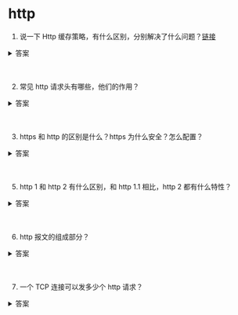 # http

1. 说一下 Http 缓存策略，有什么区别，分别解决了什么问题？[链接](https://github.com/lgwebdream/FE-Interview/issues/14)

<details>
<summary>答案</summary>

1. 浏览器缓存策略

浏览器每次发起请求时，先在本地缓存中查找结果以及缓存标识，根据缓存标识来判断是否使用本地缓存。如果缓存有效，则使用本地缓存；否则，则向服务器发起请求并携带缓存标识。根据是否需向服务器发起HTTP请求，将缓存过程划分为两个部分：强制缓存和协商缓存，强缓优先于协商缓存。

* 强缓存，服务器通知浏览器一个缓存时间，在缓存时间内，下次请求，直接用缓存，不在时间内，执行比较缓存策略。
* 协商缓存，让客户端与服务器之间能实现缓存文件是否更新的验证、提升缓存的复用率，将缓存信息中的Etag和Last-Modified 通过请求发送给服务器，由服务器校验，返回304状态码时，浏览器直接使用缓存。

HTTP缓存都是从第二次请求开始的：

* 第一次请求资源时，服务器返回资源，并在response header中回传资源的缓存策略；
* 第二次请求时，浏览器判断这些请求参数，击中强缓存就直接200，否则就把请求参数加到request header头中传给服务器，看是否击中协商缓存，击中则返回304，否则服务器会返回新的资源。这是缓存运作的一个整体流程图：

![picture](./img/http-cache.png)

2. 强缓存

* 强缓存命中则直接读取浏览器本地的资源，在network中显示的是from memory或者from disk
* 控制强制缓存的字段有：Cache-Control（http1.1）和Expires（http1.0）
* Cache-control是一个相对时间，用以表达自上次请求正确的资源之后的多少秒的时间段内缓存有效。
* Expires是一个绝对时间。用以表达在这个时间点之前发起请求可以直接从浏览器中读取数据，而无需发起请求
* Cache-Control的优先级比Expires的优先级高。前者的出现是为了解决Expires在浏览器时间被手动更改导致缓存判断错误的问题。

如果同时存在则使用Cache-control。

3. 强缓存-expires

* 该字段是服务器响应消息头字段，告诉浏览器在过期时间之前可以直接从浏览器缓存中存取数据。
* Expires 是 HTTP 1.0 的字段，表示缓存到期时间，是一个绝对的时间 (当前时间+缓存时间)。在响应消息头中，设置这个字段之后，就可以告诉浏览器，在未过期之前不需要再次请求。
* 由于是绝对时间，用户可能会将客户端本地的时间进行修改，而导致浏览器判断缓存失效，重新请求该资源。此外，即使不考虑修改，时差或者误差等因素也可能造成客户端与服务端的时间不一致，致使缓存失效。
* 优势特点
    * HTTP 1.0 产物，可以在HTTP 1.0和1.1中使用，简单易用。
    * 以时刻标识失效时间。
* 劣势问题
    * 时间是由服务器发送的(UTC)，如果服务器时间和客户端时间存在不一致，可能会出现问题。
    * 存在版本问题，到期之前的修改客户端是不可知的。

4. 强缓存-cache-control

* 已知Expires的缺点之后，在HTTP/1.1中，增加了一个字段Cache-control，该字段表示资源缓存的最大有效时间，在该时间内，客户端不需要向服务器发送请求。
* 这两者的区别就是前者是绝对时间，而后者是相对时间。下面列举一些 Cache-control 字段常用的值：(完整的列表可以查看MDN)
    * max-age：即最大有效时间。
    * must-revalidate：如果超过了 max-age 的时间，浏览器必须向服务器发送请求，验证资源是否还有效。
    * no-cache：不使用强缓存，需要与服务器验证缓存是否新鲜。
    * no-store: 真正意义上的“不要缓存”。所有内容都不走缓存，包括强制和对比。
    * public：所有的内容都可以被缓存 (包括客户端和代理服务器， 如 CDN)
    * private：所有的内容只有客户端才可以缓存，代理服务器不能缓存。默认值。
* Cache-control 的优先级高于 Expires，为了兼容 HTTP/1.0 和 HTTP/1.1，实际项目中两个字段都可以设置。
* 该字段可以在请求头或者响应头设置，可组合使用多种指令：
    * 可缓存性
        * public：浏览器和缓存服务器都可以缓存页面信息
        * private：default，代理服务器不可缓存，只能被单个用户缓存
        * no-cache：浏览器器和服务器都不应该缓存页面信息，但仍可缓存，只是在缓存前需要向服务器确认资源是否被更改。可配合private，过期时间设置为过去时间。
        * only-if-cache：客户端只接受已缓存的响应
    * 到期
        * max-age=：缓存存储的最大周期，超过这个周期被认为过期。
        * s-maxage=：设置共享缓存，比如can。会覆盖max-age和expires。
        * max-stale=：客户端愿意接收一个已经过期的资源
        * min-fresh=：客户端希望在指定的时间内获取最新的响应
        * stale-while-revalidate=：客户端愿意接收陈旧的响应，并且在后台一部检查新的响应。时间代表客户端愿意接收陈旧响应的时间长度。
        * stale-if-error=：如新的检测失败，客户端则愿意接收陈旧的响应，时间代表等待时间。
    * 重新验证和重新加载
        * must-revalidate：如页面过期，则去服务器进行获取。
        * proxy-revalidate：用于共享缓存。
        * immutable：响应正文不随时间改变。
    * 其他
        * no-store：绝对禁止缓存
        * no-transform：不得对资源进行转换和转变。例如，不得对图像格式进行转换。

* 优势特点
    * HTTP 1.1 产物，以时间间隔标识失效时间，解决了Expires服务器和客户端相对时间的问题。
    * 比Expires多了很多选项设置。
* 劣势问题
    * 存在版本问题，到期之前的修改客户端是不可知的。

5. 协商缓存

* 协商缓存的状态码由服务器决策返回200或者304
* 当浏览器的强缓存失效的时候或者请求头中设置了不走强缓存，并且在请求头中设置了If-Modified-Since 或者 If-None-Match 的时候，会将这两个属性值到服务端去验证是否命中协商缓存，如果命中了协商缓存，会返回 304 状态，加载浏览器缓存，并且响应头会设置 Last-Modified 或者 ETag 属性。
* 协商缓存在请求数上和没有缓存是一致的，但如果是 304 的话，返回的仅仅是一个状态码而已，并没有实际的文件内容，因此 在响应体体积上的节省是它的优化点。
* 协商缓存有 2 组字段(不是两个)，控制协商缓存的字段有：Last-Modified/If-Modified-since（http1.0）和 Etag/If-None-match（http1.1）
* Last-Modified/If-Modified-since表示的是服务器的资源最后一次修改的时间；Etag/If-None-match表示的是服务器资源的唯一标
识，只要资源变化，Etag就会重新生成。
* Etag/If-None-match的优先级比Last-Modified/If-Modified-since高。

6. 协商缓存-协商缓存-Last-Modified/If-Modified-since

    1. 服务器通过 Last-Modified 字段告知客户端，资源最后一次被修改的时间，例如 Last-Modified: Mon, 10 Nov 2018 09:10:11 GMT
    2. 浏览器将这个值和内容一起记录在缓存数据库中。
    3. 下一次请求相同资源时时，浏览器从自己的缓存中找出“不确定是否过期的”缓存。因此在请求头中将上次的 Last-Modified 的值写入到请求头的 If-Modified-Since 字段
    4. 服务器会将 If-Modified-Since 的值与 Last-Modified 字段进行对比。如果相等，则表示未修改，响应 304；反之，则表示修改了，响应 200 状态码，并返回数据。

* 优势特点
    * 不存在版本问题，每次请求都会去服务器进行校验。服务器对比最后修改时间如果相同则返回304，不同返回200以及资源内容。
* 劣势问题
    * 只要资源修改，无论内容是否发生实质性的变化，都会将该资源返回客户端。例如周期性重写，这种情况下该资源包含的数据实际上一样的。
    * 以时刻作为标识，无法识别一秒内进行多次修改的情况。 如果资源更新的速度是秒以下单位，那么该缓存是不能被使用的，因为它的时间单位最低是秒。
    * 某些服务器不能精确的得到文件的最后修改时间。
    * 如果文件是通过服务器动态生成的，那么该方法的更新时间永远是生成的时间，尽管文件可能没有变化，所以起不到缓存的作用。

7. 协商缓存-Etag/If-None-match

* 为了解决上述问题，出现了一组新的字段 Etag 和 If-None-Match
* Etag 存储的是文件的特殊标识(一般都是 hash 生成的)，服务器存储着文件的 Etag 字段。之后的流程和 Last-Modified 一致，只是 Last-Modified 字段和它所表示的更新时间改变成了 Etag 字段和它所表示的文件 hash，把 If-Modified-Since 变成了 If-None-Match。服务器同样进行比较，命中返回 304, 不命中返回新资源和 200。
* 浏览器在发起请求时，服务器返回在Response header中返回请求资源的唯一标识。在下一次请求时，会将上一次返回的Etag值赋值给If-No-Matched并添加在Request Header中。服务器将浏览器传来的if-no-matched跟自己的本地的资源的ETag做对比，如果匹配，则返回304通知浏览器读取本地缓存，否则返回200和更新后的资源。
* Etag 的优先级高于 Last-Modified。

* 优势特点
    1. 可以更加精确的判断资源是否被修改，可以识别一秒内多次修改的情况。
    2. 不存在版本问题，每次请求都回去服务器进行校验。

* 劣势问题
    1. 计算ETag值需要性能损耗。
    2. 分布式服务器存储的情况下，计算ETag的算法如果不一样，会导致浏览器从一台服务器上获得页面内容后到另外一台服务器上进行验证时现ETag不匹配的情况。
</details>
<br><br>

2. 常见 http 请求头有哪些，他们的作用？

<details>
<summary>答案</summary>

* Accept 请求头用来告知（服务器）客户端可以处理的内容类型，这种内容类型用MIME类型来表示。借助内容协商机制, 服务器可以从诸多备选项中选择一项进行应用，并使用 Content-Type 应答头通知客户端它的选择。
* Accept-Charset 告知（服务器）客户端可以处理的字符集类型。
* Accept-Language 告知客户端期望获得的语言。
* User-Agent 客户端白标识，让服务端可以识别浏览器。
* Cache-Control 通用消息头字段，被用于在http请求和响应中，通过指定指令来实现缓存机制。缓存指令是单向的，这意味着在请求中设置的指令，不一定被包含在响应中。

```js

Cache-Control: max-age=<seconds> // 设置缓存存储的最大周期，超过这个时间缓存被认为过期(单位秒)。
Cache-Control: max-stale[=<seconds>] // 表明客户端愿意接收一个已经过期的资源。可以设置一个可选的秒数，表示响应不能已经过时超过该给定的时间。
Cache-Control: min-fresh=<seconds> // 表示客户端希望获取一个能在指定的秒数内保持其最新状态的响应。
Cache-control: no-cache // 在发布缓存副本之前，强制要求缓存把请求提交给原始服务器进行验证(协商缓存验证)。
Cache-control: no-store // 缓存不应存储有关客户端请求或服务器响应的任何内容，不使用任何缓存。
Cache-control: no-transform // 不得对资源进行转换或转变。Content-Encoding、Content-Range、Content-Type等HTTP头不能由代理修改。
Cache-control: only-if-cached // 表明客户端只接受已缓存的响应，并且不要向原始服务器检查是否有更新的拷贝。

```

* Connection 决定当前的事务完成后，是否会关闭网络连接。如果该值是“keep-alive”，网络连接就是持久的，不会关闭，使得对同一个服务器的请求可以继续在该连接上完成。

* Host 请求头指明了请求将要发送到的服务器主机名和端口号。

* If-Modified-Since 是一个条件式请求首部，服务器只在所请求的资源在给定的日期时间之后对内容进行过修改的情况下才会将资源返回，状态码为 200  。如果请求的资源从那时起未经修改，那么返回一个不带有消息主体的  304  响应，而在 Last-Modified 首部中会带有上次修改时间。 不同于  If-Unmodified-Since, If-Modified-Since 只可以用在 GET 或 HEAD 请求中。

当与 If-None-Match 一同出现时，它（If-Modified-Since）会被忽略掉，除非服务器不支持 If-None-Match。

最常见的应用场景是来更新没有特定 ETag 标签的缓存实体。

* If-None-Match 是一个条件式请求首部。对于 GETGET 和 HEAD 请求方法来说，当且仅当服务器上没有任何资源的 ETag 属性值与这个首部中列出的相匹配的时候，服务器端会才返回所请求的资源，响应码为  200  。对于其他方法来说，当且仅当最终确认没有已存在的资源的  ETag 属性值与这个首部中所列出的相匹配的时候，才会对请求进行相应的处理。

* ETag 是资源的特定版本的标识符。这可以让缓存更高效，并节省带宽，因为如果内容没有改变，Web服务器不需要发送完整的响应。而如果内容发生了变化，使用ETag有助于防止资源的同时更新相互覆盖（“空中碰撞”）。

* Cookie 含有先前由服务器通过 Set-Cookie 首部投放并存储到客户端的 HTTP cookies。
</details>
<br><br>

3. https 和 http 的区别是什么？https 为什么安全？怎么配置？

<details>
<summary>答案</summary>

1. 区别
    * HTTPS在浏览器显示绿色安全锁，HTTP没有显示;
    * HTTPS基于传输层，HTTP基于应用层
    * https 需要申请去 CA 申请证书，需要付费
    * http 报文信息是明文传输；https 是具有安全性的 ssl/tls 加密传输协议。这样的后果是 http 的内容可能会被窃听。https 内容经过对称加密，更安全
    * http 无法验证报文的完整性，因此无法知道数据是否被篡改。https 内容传输经过完整性校验。
    * http 协议中的请求和响应不会对通信方进行确认。由于不存在确认通信方的处理步骤，任何人都可以发起请求。另外，服务器只要接收到请求，不管对方是谁都会返回一个响应（但也仅限于发送端的IP地址和端口号没有被Web服务器设定限制访问的前提下）HTTP协议无法验证通信方身份，任何人都可以伪造虚假服务器欺骗用户，实现“钓鱼欺诈”，用户无法察觉。https 第三方无法伪造服务端（客户端）身份。
    * http 和 https 默认使用端口不同，http 80，https 443
2. 为什么 https 更安全？
    * HTTPS并非是应用层的一种新协议。只是HTTP通信接口部分用SSL（Secure Socket Layer）和TLS（Transport Layer Security）协议代替而已。通常，HTTP直接和TCP通信。当使用SSL时，则演变成先和SSL通信，再由SSL和TCP通信了。简言之，所谓HTTPS，其实就是身披SSL协议这层外壳的HTTP。在采用SSL后，HTTP就拥有了HTTPS的加密、证书和完整性保护这些功能。也就是说HTTP加上加密处理和认证以及完整性保护后即是HTTPS。
    * TLS/SSL 的功能实现主要依赖于三类基本算法：散列函数 、对称加密和非对称加密，其利用非对称加密实现身份认证和密钥协商，对称加密算法采用协商的密钥对数据加密，基于散列函数验证信息的完整性。
    * 解决内容可能被窃听的问题 --> 加密。具体做法是：发送密文的一方使用对方的公钥进行加密处理“对称的密钥”，然后对方用自己的私钥解密拿到“对称的密钥”，这样可以确保交换的密钥是安全的前提下，使用对称加密方式进行通信。所以，HTTPS采用对称加密和非对称加密两者并用的混合加密机制。
    * 解决报文可能遭篡改问题 --> 数字签名。发送者将一段文本先用Hash函数生成消息摘要，然后用发送者的私钥加密生成数字签名，与原文文一起传送给接收者。接下来就是接收者校验数字签名的流程了。接收者只有用发送者的公钥才能解密被加密的摘要信息，然后用HASH函数对收到的原文产生一个摘要信息，与上一步得到的摘要信息对比。如果相同，则说明收到的信息是完整的，在传输过程中没有被修改，否则说明信息被修改过，因此数字签名能够验证信息的完整性。
    * 下面是 https 的完整流程：
        1. 1.Client发起一个HTTPS（比如https://juejin.im/user/5a9a9cdcf265da238b7d771c）的请求，根据RFC2818的规定，Client知道需要连接Server的443（默认）端口。
        2. Server把事先配置好的公钥证书（public key certificate）返回给客户端。
        3. Client验证公钥证书：比如是否在有效期内，证书的用途是不是匹配Client请求的站点，是不是在CRL吊销列表里面，它的上一级证书是否有效，这是一个递归的过程，直到验证到根证书（操作系统内置的Root证书或者Client内置的Root证书）。如果验证通过则继续，不通过则显示警告信息。
        4. Client使用伪随机数生成器生成加密所使用的对称密钥，然后用证书的公钥加密这个对称密钥，发给Server。
        5. Server使用自己的私钥（private key）解密这个消息，得到对称密钥。至此，Client和Server双方都持有了相同的对称密钥。
        6. Server使用对称密钥加密“明文内容A”，发送给Client。
        7. Client使用对称密钥解密响应的密文，得到“明文内容A”。
        8. Client再次发起HTTPS的请求，使用对称密钥加密请求的“明文内容B”，然后Server使用对称密钥解密密文，得到“明文内容B”。
3. 为什么并不是所有网站都采用 https？
    * https 需要选择、购买、部署证书，耗时费力。
    * https 性能消耗大。与纯文本通信相比，加密通信会消耗更多的CPU及内存资源。但事实并非如此，用户可以通过性能优化、把证书部署在SLB或CDN，来解决此问题。因此HTTPS经过优化之后其实并不慢
    * 想要节约购买证书的开销也是原因之一
4. 怎么配置？
    1. Tomcat
        * 申请证书。证书由第三方 CA 认证机构颁发，网站所有者向 CA 机构申请证书，证书中包含了公钥、颁证机构、网址、失效日期。如果网站使用假冒证书，浏览器向 CA 认证机构发送证书是否合法的请求，如果检测到是非法的，浏览器直接断开请求。
        * 证书部署到 tomcat。配置 SSL 连接器，将 www.domain.com.jks 文件存放到 config 目录下，然后配置同级目录下的 server.xml 文件：
        ```xml
            <Connector
            port="443"
            protocol="HTTP/1.1"
            SSLEnabled="true"
            maxThreads="150"
            scheme="https"
            secure="true"
            keystoreFile="conf/www.domain.com.jks"
            keystorePass="changeit"
            clientAuth="false"
            sslProtocol="TLS"
            />
        ```
        这个是让 http 自动跳转到 https ，安全配置在 conf 目录下的 web.xml。在后面的倒数第二段继续添加：

        ```xml
            <login-config>
                <!-- Authorization setting for SSL -->
                <auth-method>CLIENT-CERT</auth-method>
                <realm-name>Client Cert Users-only Area</realm-name>
            <login-config>
            <security-constraint>
                <!-- Authorization setting for SSL -->
                <web-resource-collection>
                    <web-resource-name>SSL</web-resource-name>
                    <url-pattern>/*</url-pattern>
                </web-resource-collection>
                <user-data-constraint>
                    <transport-guarantee>CONFIDENTIAL</transport-guarantee>
                </user-data-constraint>
            </security-constraint>
        ```
        这步是让非 ssl 的 connector 跳转到 ssl 的 connector 去。所以还需要在 server.xml 配置：
        
        ```xml
            <Connector
            port="8080"
            protocol="HTTP/1.1"
            connectionTimeout="20000"
            redirectPort="443"
            >
        ```
        重启 tomcat，输入 https 网址，测试是否访问成功。
    2. Nginx
        * 申请证书
        * 确保具有 ssl 模块，如果没有就安装
            1. 安装基础支持包
            ```shell
                yum -y install openssl openssl-devel
            ```
            2. 备份原 nginx.conf 文件为 nginx.conf.bak 以防万一
            3. 安装 ssl 模块
            ```shell
                cd /home/nginx-1.10.2
                ../configure --with-http_ssl_module
                make
                make install
            ```
        * 配置服务器。配置 Nginx.conf，将下载的证书和 key 的所在位置配置到配置文件上。具体如下：
        ```
            server {    
                listen 443; #监听443端口（https默认端口）
                server_name www.xxx.com; #填写绑定证书的域名
                ssl on;
                ssl_certificate xxx.crt; #填写你的证书所在的位置
                ssl_certificate_key xxx.key; #填写你的key所在的位置
                ssl_session_timeout 5m;
                ssl_protocols TLSv1 TLSv1.1 TLSv1.2; #按照这个协议配置
                ssl_ciphers ECDHE-RSA-AES128-GCM-SHA256:HIGH:!aNULL:!MD5:!RC4:!DHE; #按照这个套件配置
                ssl_prefer_server_ciphers on;
                location / {
                        root  xxx ; #填写你的你的站点目录
                        index index.php index.html index.htm;
                }
            }
        ```
        * 进行 http 80 端口的访问重定向配置
        ```
            server {
                listen 80;
                server_name  www.xxx.com; #填写绑定证书的域名
                rewrite ^ https://$http_host$request_uri? permanent; # 将http转到https
            }
        ```
        * 重启服务器。在重启服务器前先检验配置文件是否由错误：
        ```
            nginx -t # 如果没有错误就重启服务器
            service nginx restart
        ```
</details>
<br><br>

5. http 1 和 http 2 有什么区别，和 http 1.1 相比，http 2 都有什么特性？

<details>
<summary>答案</summary>

* http 1.0 和 http 1.1 的区别
    * 缓存处理。在 http 1.0 中主要使用 header 里的 if-Modified-Since，Expires 来做为缓存判断的标准，http 1.1 则引入更多的缓存控制策略，例如 ETag，if-Unmodified-Since，if-Match，if-None-Match 等更多可供选择的缓存头来控制缓存策略。
    * 带宽优化及网络连接的使用。http 1.0 中，存在一些浪费带宽的现象，例如客户端只需要某个对象的一部分，而服务器却将整个对象送过来了，而且不支持断点续传功能，http 1.1 则在请求头引入 range 头域，它允许只请求资源的某个部分，即返回码是 206 (partial content)。
    * 错误通知的管理。http 1.1 中新增了 24 个错误状态码，如 409 （conflict）表示请求的资源与资源的当前状态发生冲突；410（gone）表示服务器上的某个资源被永久性删除。
    * host 头处理。http 1.0 中认为每台服务器都绑定一个唯一的 ip 地址，因此，请求消息中的 url 并没有传递主机名（hostname）。但随着虚拟主机技术的发展，每一台物理服务器上可以存在多个虚拟主机（multi-homed web servers），并且他们共享一个 ip 地址。http 1.1 的请求消息和响应消息都应支持 host 头域，且请求消息中如果没有 host 头域会报告一个错误。（400 bad request）举例来说，将三个不同的服务部署在同一个域名下，这样服务器收到客户端请求后需要知道请求对应哪个具体的服务，所以就需要客户端传递 host 头。
    * 长连接，http 1.1 支持长连接（persistentConnection）和请求的流水线（pipelining）处理，在一个 tcp 连接上可以发送多个 http 请求和响应，减少建立和关闭连接的消耗和延迟，在 http 1.1 中默认开启 Connection: keep-alive，一定程度上弥补了 http 1.0 每次请求都要创建连接的缺点。
* http 1.x 优化
    2012 年 google 提出了 SPDY 方案，优化了 http 1.x 的全球延迟，解决了 http 1.x 的安全性
    * 降低延迟。spdy 采用多路复用（multiplexing）。多路复用通过多个请求 stream 共享一个 tcp 连接的方式，解决了 HOL blocking（队头阻塞 Head-of-Line blocking） 的方式，降低了延迟同时提高了带宽的利用率。
    * 请求优先级。(request prioritization)。多路复用带来一个新的问题，在连接共享的基础上有可能会导致关键请求被阻塞。SPDY允许给每个请求设置优先级，这样重要的请求就会优先得到响应。比如浏览器加载首页，首页的 html 内容应该优先展示，之后才是各种静态资源文件，脚本文件等加载，这样可以保证用户能第一时间看到页面内容。
    * header压缩。http 1.x 的 header 有很多重复的。压缩后可以减小包的大小和数量。
    * 基于 https 的加密协议，提高了传输数据的可靠性
    * 服务端推送（server push），采用了 SPDY 的网页，如果网页有 style.css 的请求，收到 style.css 数据的同时，服务端会将 style.js 推送给客户端，当客户端尝试获取 style.js 的时候就可以直接从缓存中获取，不需要再次请求。
* http 2.0 SPDY 的升级版
    http 2.0 是 SPDY 的升级版，是基于 SPDY 设计的，但是也有不同之处：
    * http 2.0 支持明文 http 传输，SPDY 强制使用 https
    * http 2.0 消息头的压缩算法使用 HPACK，而非 spdy 的 DEFLATE
* http 2.0 和 http 1.x 相比的新特性
    1. 新的二进制格式（binary format）
    http 1.x 基于文本，http 2.0 使用二进制格式。
    2. 多路复用（multiplexing）
    http 2.0 中有两个概念，流（stream）和帧（frame），frame 是最小的单位，每个 frame 会有 stream identifier 来标识它是属于哪个 stream。在 http 1.x 下，每个 http 请求都会建立一个 tcp 连接，也就意味着每个请求都要进行三次握手，造成时间和资源的浪费，而且浏览器会限制同一域名下并发请求的个数，请求很多资源的时候，队头阻塞会导致在达到最大请求数时，剩余的资源要等待其他资源请求完成才能发起请求（这种情况的优化手段时，把不同资源放在不同域名下，以此突破浏览器最大并发数的限制）。
    
    在 http2 的情况下，所有的请求都会共用一个 tcp 连接，就可以传输所有的请求数据。这就解决了浏览器同一域名请求数量的问题，也解决了每开一个 tcp 连接都会造成的浪费。
    
    同一个 tcp 连接下的多个 http 请求，怎么保证传输不出错？这就要提到多路复用了。就是在一个 tcp 连接中可以存在多个 stream，也就是多个请求，每个 stream 又包含多个 frame，通过 stream identifier 就可以识别出每个 frame 分别对应的 stream，当 frame 到达服务端后，根据 stream identifier 重新组合得到完整的请求，这就在提高传输性能的同时保证了传输的正确性。

    简单来说，多路复用即连接共享，即每一个请求都是用作连接共享机制的。一个请求对应一个 id，这样一个连接上可以有多个请求，每个连接的请求可以随机混杂在一起，接收方根据请求的 id 将请求归属到不同的服务端请求里。
    3. header 压缩
    http 1.x 中用文本的形式传输 header 每次都会带上，这些基本都是不变的。

    http2 使用 HPACK 压缩格式对 header 进行了编码，减少了 header 的大小，大概原理就是在服务端和客户端共同维护一个静态字典，用于记录出现过的 header ，后面在传输过程中发送端之间传输已经记录的键名，接收端就可以通过键名找到对应的值。

    简洁解释： http 1.x 的 header 带有大量信息，每次都要重复发送， http 2.0 使用 encoder 减少需要传输的 header 大小，通讯双方各自 cache 一份 header fields 表，既避免了重复 header 的传输，减少了传输大小。
    4. 服务端 push
    http 2.0 中，服务端可以在客户端的某个请求后，根据这个请求，主动推送其他资源。比如一个 html 页面中含有一个 css 和 js 的资源请求， http 1.x 就需要发送三次请求， http 2.0 中，不用请求三次，服务器发现了 html 中包含了 css 和 js，便将三个资源一起都返回了客户端，这样只需要一次通信，就获取到了全部资源。
* 扩展
    1. http 2.0 的多路复用和 http 1.x 中的长连接复用有什么区别？
        * http 1.x 一次请求响应，建立一个连接，用完关闭，每一个请求都要建立一个连接。
        * http 1.1 pipeling 一次性发送多个request请求。然而 pipelining 在接收 response 返回时，也必须依顺序接收，如果前一个请求遇到了阻塞，后面的请求即使已经处理完毕了，仍然需要等待阻塞的请求处理完毕。第一个请求阻塞后，后面的请求都需要等待，这也就是队头阻塞(Head of line blocking)。
        * http2 中提出了多路复用(Multiplexing)技术，http2 中将多个请求复用同一个 tcp 链接中，将一个 TCP 连接分为若干个流（Stream），每个流中可以传输若干消息（Message），每个消息由若干最小的二进制帧（Frame）组成。也就是将每个 request-response 拆分为了细小的二进制帧Frame，这样即使一个请求被阻塞了，也不会影响其他请求。
    2. 服务端推送到底是什么？
        * 服务端推送能够把客户端需要的资源伴随着 index.html 一起发送到客户端，省去了重复请求的步骤。
    3. 为什么需要头部压缩？
        * 假如一个页面有 100 个资源需要加载，每一次请求都有 1kb 的消息头，则至少需要消耗 100 kb来获取这些消息头。http 2.0 可以维护一个字典，差量更新 http 头部，降低了因为头部产生的流量。
    4. http 2.0 多路复用有多好？
        * http 性能优化的关键不在于高带宽，而是低延迟。tcp 连接会随着时间进行自我调谐，起初会限制连接的最大速度，如果数据传输成功，会随着时间的推移提高传输的速度。这种调谐被称为 tcp 慢启动。由于这种原因，让原本具有突发性和短时性的 http 连接变得十分低效。 http 2.0 通过让所有数据流共用同一个连接，可以更有效得使用 tcp连接，让高带宽也能真正服务于 http 性能提升。
</details>
<br><br>

6. http 报文的组成部分？

<details>
<summary>答案</summary>

1. 请求报文
    * 请求行（request line）包含用于请求的方法字段，url 字段和 http 版本
    * 请求头（header）
        * User-Agent 产生请求的浏览器类型
        * Accept 客户端可识别的内容型列表
        * Host 主机地址
    * 请求数据 post 方法会把数据以 key-value 形式发送
    * 空行 回车符和换行符，将每一行数据隔开
2. 响应报文
    * 状态行 包含响应结果的状态码，原因短语和 http 版本
    * 响应头 服务器类型，日期，长度，内容类型等
    * 响应正文 内容数据
</details>
<br><br>

7. 一个 TCP 连接可以发多少个 http 请求？

<details>
<summary>答案</summary>

要搞懂这个问题，先解决下面五个问题：

1. 现代浏览器在与服务器建立了一个 TCP 连接后是否会在一个 HTTP 请求完成后断开？什么情况下会断开？

在 HTTP/1.0 中，一个服务器在发送完一个 HTTP 响应后，会断开 TCP 链接。但是这样每次请求都会重新建立和断开 TCP 连接，代价过大。所以虽然标准中没有设定，某些服务器对 Connection: keep-alive 的 Header 进行了支持。完成这个 HTTP 请求之后，不要断开 HTTP 请求使用的 TCP 连接。这样的好处是连接可以被重新使用，之后发送 HTTP 请求的时候不需要重新建立 TCP 连接，以及如果维持连接，那么 SSL 的开销也可以避免。

持久连接：既然维持 TCP 连接好处这么多，HTTP/1.1 就把 Connection 头写进标准，并且默认开启持久连接，除非请求中写明 Connection: close，那么浏览器和服务器之间是会维持一段时间的 TCP 连接，不会一个请求结束就断掉。

所以第一个问题的答案是：默认情况下建立 TCP 连接不会断开，只有在请求报头中声明 Connection: close 才会在请求完成后关闭连接。



2. 一个 TCP 连接可以对应几个 HTTP 请求？

如果维持连接，一个 TCP 连接是可以发送多个 HTTP 请求的。只要没有断开，就没有数量限制。

3. 一个 TCP 连接中 HTTP 请求发送可以一起发送么（比如一起发三个请求，再三个响应一起接收）？

HTTP/1.1 存在一个问题，单个 TCP 连接在同一时刻只能处理一个请求，意思是说：两个请求的生命周期不能重叠，任意两个 HTTP 请求从开始到结束的时间在同一个 TCP 连接里不能重叠。

虽然 HTTP/1.1 规范中规定了 Pipelining 来试图解决这个问题，但是这个功能在浏览器中默认是关闭的。

先来看一下 Pipelining 是什么，RFC 2616 中规定了：

A client that supports persistent connections MAY "pipeline" its requests (i.e., send multiple requests without waiting for each response). A server MUST send its responses to those requests in the same order that the requests were received.

一个支持持久连接的客户端可以在一个连接中发送多个请求（不需要等待任意请求的响应）。收到请求的服务器必须按照请求收到的顺序发送响应。

至于标准为什么这么设定，我们可以大概推测一个原因：由于 HTTP/1.1 是个文本协议，同时返回的内容也并不能区分对应于哪个发送的请求，所以顺序必须维持一致。比如你向服务器发送了两个请求 GET /query?q=A 和 GET /query?q=B，服务器返回了两个结果，浏览器是没有办法根据响应结果来判断响应对应于哪一个请求的。

Pipelining 这种设想看起来比较美好，但是在实践中会出现许多问题：

* 一些代理服务器不能正确的处理 HTTP Pipelining。

* 正确的Pipelining实现是复杂的。

* Head-of-line Blocking 连接头阻塞：在建立起一个 TCP 连接之后，假设客户端在这个连接连续向服务器发送了几个请求。按照标准，服务器应该按照收到请求的顺序返回结果，假设服务器在处理首个请求时花费了大量时间，那么后面所有的请求都需要等着首个请求结束才能响应。

所以现代浏览器默认是不开启 HTTP Pipelining 的。

那么在 HTTP/1.1 时代，浏览器是如何提高页面加载效率的呢？主要有下面两点：

维持和服务器已经建立的 TCP 连接，在同一连接上顺序处理多个请求。

和服务器建立多个 TCP 连接。



![picture](./img/http_pipeline_multiplexing.png)

如上图，图中第一种请求方式，就是单次发送request请求，收到response后再进行下一次请求，显示是很低效的。

于是http1.1提出了管线化(pipelining)技术，就是如图中第二中请求方式，一次性发送多个request请求。

然而pipelining在接收response返回时，也必须依顺序接收，如果前一个请求遇到了阻塞，后面的请求即使已经处理完毕了，仍然需要等待阻塞的请求处理完毕。这种情况就如图中第三种，第一个请求阻塞后，后面的请求都需要等待，这也就是队头阻塞(Head of line blocking)。

为了解决上述阻塞问题，http2中提出了多路复用(Multiplexing)技术，Multiplexing是通信和计算机网络领域的专业名词。http2中将多个请求复用同一个tcp链接中，将一个TCP连接分为若干个流（Stream），每个流中可以传输若干消息（Message），每个消息由若干最小的二进制帧（Frame）组成。也就是将每个request-response拆分为了细小的二进制帧Frame，这样即使一个请求被阻塞了，也不会影响其他请求，如图中第四种情况所示。

4. 为什么有的时候刷新页面不需要重新建立 SSL 连接？

TCP 连接有的时候会被浏览器和服务端维持一段时间。TCP 不需要重新建立，SSL 自然也会用之前的。

5. 浏览器对同一 Host 建立 TCP 连接到数量有没有限制？

假设我们还处在 HTTP/1.1 时代，那个时候没有多路传输，当浏览器拿到一个有几十张图片的网页该怎么办呢？肯定不能只开一个 TCP 连接顺序下载，那样用户肯定等的很难受，但是如果每个图片都开一个 TCP 连接发 HTTP 请求，那电脑或者服务器都可能受不了，要是有 1000 张图片的话总不能开 1000 个TCP 连接吧，你的电脑同意 NAT 也不一定会同意。

所以答案是：有。Chrome 最多允许对同一个 Host 建立六个 TCP 连接。不同的浏览器有一些区别。



那么回到最开始的问题，收到的 HTML 如果包含几十个图片标签，这些图片是以什么方式、什么顺序、建立了多少连接、使用什么协议被下载下来的呢？

如果图片都是 HTTPS 连接并且在同一个域名下，那么浏览器在 SSL 握手之后会和服务器商量能不能用 HTTP2，如果能的话就使用 Multiplexing 功能在这个连接上进行多路传输。不过也未必会所有挂在这个域名的资源都会使用一个 TCP 连接去获取，但是可以确定的是 Multiplexing 很可能会被用到。

如果发现用不了 HTTP2 呢？或者用不了 HTTPS（现实中的 HTTP2 都是在 HTTPS 上实现的，所以也就是只能使用 HTTP/1.1）。那浏览器就会在一个 HOST 上建立多个 TCP 连接，连接数量的最大限制取决于浏览器设置，这些连接会在空闲的时候被浏览器用来发送新的请求，如果所有的连接都正在发送请求呢？那其他的请求就只能等等了。


</details>
<br><br>